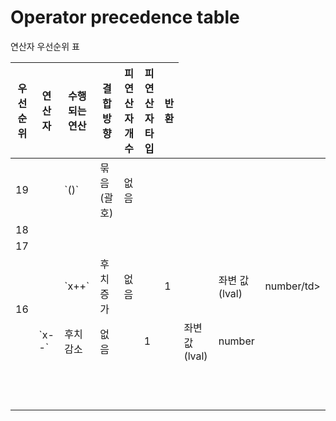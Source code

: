 # Operator precedence table

<p class="sub-title">연산자 우선순위 표</p>

<table>
    <colgroup>
        <col style="width: auto;">
        <col style="width: auto;">
        <col style="width: auto;">
        <col style="width: auto;">
        <col style="width: auto;">
        <col style="width: auto;">
        <col style="width: auto;">
    </colgroup>
    <thead>
        <tr>
            <th scope="col">우선순위</th>
            <th scope="col">연산자</th>
            <th scope="col">수행되는 연산</th>
            <th scope="col">결합방향</th>
            <th scope="col">피연산자 개수</th>
            <th scope="col">피연산자 타입</th>
            <th scope="col">반환</th>
        </tr>
    </thead>
    <tbody>
        <tr>
            <td class="center">19<td>
            <td>`()`</td>
            <td>묶음(괄호)</td>
            <td class="center">없음<td>
            <td class="center"><td>
            <td></td>
            <td></td>
        </tr>
        <tr>
            <td class="center">18<td>
            <td></td>
            <td></td>
            <td class="center"><td>
            <td class="center"><td>
            <td></td>
            <td></td>
        </tr>
        <tr>
            <td class="center">17<td>
            <td></td>
            <td></td>
            <td class="center"><td>
            <td class="center"><td>
            <td></td>
            <td></td>
        </tr>
        <tr>
            <td class="center" rowspan="2">16<td>
            <td>`x++`</td>
            <td>후치 증가</td>
            <td class="center">없음<td>
            <td class="center">1<td>
            <td>좌변 값(lval)</td>
            <td>number/td>
        </tr>
        <tr>
            <td>`x--`</td>
            <td>후치 감소</td>
            <td class="center">없음<td>
            <td class="center">1<td>
            <td>좌변 값(lval)</td>
            <td>number</td>
        </tr>
        <tr>
            <td class="center"><td>
            <td></td>
            <td></td>
            <td class="center"><td>
            <td class="center"><td>
            <td></td>
            <td></td>
        </tr>
        <tr>
            <td class="center"><td>
            <td></td>
            <td></td>
            <td class="center"><td>
            <td class="center"><td>
            <td></td>
            <td></td>
        </tr>
        <tr>
            <td class="center"><td>
            <td></td>
            <td></td>
            <td class="center"><td>
            <td class="center"><td>
            <td></td>
            <td></td>
        </tr>
        <tr>
            <td class="center"><td>
            <td></td>
            <td></td>
            <td class="center"><td>
            <td class="center"><td>
            <td></td>
            <td></td>
        </tr>
        <tr>
            <td class="center"><td>
            <td></td>
            <td></td>
            <td class="center"><td>
            <td class="center"><td>
            <td></td>
            <td></td>
        </tr>
        <tr>
            <td class="center"><td>
            <td></td>
            <td></td>
            <td class="center"><td>
            <td class="center"><td>
            <td></td>
            <td></td>
        </tr>
        <tr>
            <td class="center"><td>
            <td></td>
            <td></td>
            <td class="center"><td>
            <td class="center"><td>
            <td></td>
            <td></td>
        </tr>
        <tr>
            <td class="center"><td>
            <td></td>
            <td></td>
            <td class="center"><td>
            <td class="center"><td>
            <td></td>
            <td></td>
        </tr>
        <tr>
            <td class="center"><td>
            <td></td>
            <td></td>
            <td class="center"><td>
            <td class="center"><td>
            <td></td>
            <td></td>
        </tr>
        <tr>
            <td class="center"><td>
            <td></td>
            <td></td>
            <td class="center"><td>
            <td class="center"><td>
            <td></td>
            <td></td>
        </tr>
        <tr>
            <td class="center"><td>
            <td></td>
            <td></td>
            <td class="center"><td>
            <td class="center"><td>
            <td></td>
            <td></td>
        </tr>
        <tr>
            <td class="center"><td>
            <td></td>
            <td></td>
            <td class="center"><td>
            <td class="center"><td>
            <td></td>
            <td></td>
        </tr>
    </tbody>
</table>   

